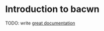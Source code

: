 # Introduction to bacwn

TODO: write [great documentation](http://jacobian.org/writing/great-documentation/what-to-write/)
